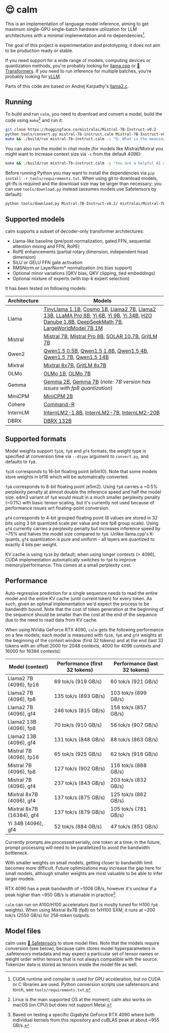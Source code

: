 # 😌 calm

This is an implementation of language model inference, aiming to get maximum single-GPU single-batch hardware utilization for LLM architectures with a minimal implementation and no dependencies[^1].

The goal of this project is experimentation and prototyping; it does not aim to be production ready or stable.

If you need support for a wide range of models, computing devices or quantization methods, you're probably looking for [llama.cpp](https://github.com/ggerganov/llama.cpp) or [🤗 Transformers](https://github.com/huggingface/transformers). If you need to run inference for multiple batches, you're probably looking for [vLLM](https://github.com/vllm-project/vllm).

Parts of this code are based on Andrej Karpathy's [llama2.c](https://github.com/karpathy/llama2.c).

## Running

To build and run `calm`, you need to download and convert a model, build the code using `make`[^2] and run it:

```sh
git clone https://huggingface.co/mistralai/Mistral-7B-Instruct-v0.2
python tools/convert.py mistral-7b-instruct.calm Mistral-7B-Instruct-v0.2/
make && ./build/run mistral-7b-instruct.calm -i "Q: What is the meaning of life?" -t 0
```

You can also run the model in chat mode (for models like Mistral/Mixtral you might want to increase context size via `-c` from the default 4096):

```sh
make && ./build/run mistral-7b-instruct.calm -y "You are a helpful AI assistant."
```

Before running Python you may want to install the dependencies via `pip install -r tools/requirements.txt`. When using git to download models, git-lfs is required and the download size may be larger than necessary; you can use `tools/download.py` instead (assumes models use Safetensors by default):

```sh
python tools/download.py Mistral-7B-Instruct-v0.2/ mistralai/Mistral-7B-Instruct-v0.2
```

## Supported models

calm supports a subset of decoder-only transformer architectures:

- Llama-like baseline (pre/post normalization, gated FFN, sequential attention mixing and FFN, RoPE)
- RoPE enhancements (partial rotary dimension, independent head dimension)
- SiLU or GELU FFN gate activation
- RMSNorm or LayerNorm* normalization (no bias support)
- Optional minor variations (QKV bias, QKV clipping, tied embeddings)
- Optional mixture of experts (with top-k expert selection)

It has been tested on following models:

| Architecture      | Models |
|-------------------|--------|
| Llama | [TinyLlama 1.1B](https://huggingface.co/TinyLlama/TinyLlama-1.1B-Chat-v1.0), [Cosmo 1B](https://huggingface.co/HuggingFaceTB/cosmo-1b), [Llama2 7B](https://huggingface.co/meta-llama/Llama-2-7b-chat-hf), [Llama2 13B](https://huggingface.co/meta-llama/Llama-2-13b-chat-hf), [LLaMA Pro 8B](https://huggingface.co/TencentARC/LLaMA-Pro-8B-Instruct), [Yi 6B](https://huggingface.co/01-ai/Yi-6B-Chat/), [Yi 9B](https://huggingface.co/01-ai/Yi-9B), [Yi 34B](https://huggingface.co/01-ai/Yi-34B-Chat), [H2O Danube 1.8B](https://huggingface.co/h2oai/h2o-danube-1.8b-chat), [DeepSeekMath 7B](https://huggingface.co/deepseek-ai/deepseek-math-7b-instruct), [LargeWorldModel 7B 1M](https://huggingface.co/LargeWorldModel/LWM-Text-Chat-1M) |
| Mistral | [Mistral 7B](https://huggingface.co/mistralai/Mistral-7B-Instruct-v0.2), [Mistral Pro 8B](https://huggingface.co/TencentARC/Mistral_Pro_8B_v0.1), [SOLAR 10.7B](https://huggingface.co/upstage/SOLAR-10.7B-Instruct-v1.0), [GritLM 7B](https://huggingface.co/GritLM/GritLM-7B) |
| Qwen2 | [Qwen1.5 0.5B](https://huggingface.co/Qwen/Qwen1.5-0.5B), [Qwen1.5 1.8B](https://huggingface.co/Qwen/Qwen1.5-1.8B), [Qwen1.5 4B](https://huggingface.co/Qwen/Qwen1.5-4B), [Qwen1.5 7B](https://huggingface.co/Qwen/Qwen1.5-7B), [Qwen1.5 14B](https://huggingface.co/Qwen/Qwen1.5-14B) |
| Mixtral | [Mixtral 8x7B](https://huggingface.co/mistralai/Mixtral-8x7B-Instruct-v0.1), [GritLM 8x7B](https://huggingface.co/GritLM/GritLM-8x7B) |
| OLMo    | [OLMo 1B](https://huggingface.co/allenai/OLMo-1B), [OLMo 7B](https://huggingface.co/allenai/OLMo-7B) |
| Gemma   | [Gemma 2B](https://huggingface.co/google/gemma-2b-it), [Gemma 7B](https://huggingface.co/google/gemma-7b-it) (*note: 7B version has issues with fp8 quantization*)  |
| MiniCPM | [MiniCPM 2B](https://huggingface.co/openbmb/MiniCPM-2B-dpo-bf16) |
| Cohere | [Command-R](https://huggingface.co/CohereForAI/c4ai-command-r-v01) |
| InternLM | [InternLM2-1.8B](https://huggingface.co/internlm/internlm2-1_8b), [InternLM2-7B](https://huggingface.co/internlm/internlm2-7b), [InternLM2-20B](https://huggingface.co/internlm/internlm2-20b) |
| DBRX | [DBRX 132B](https://huggingface.co/databricks/dbrx-instruct) |

## Supported formats

Model weights support `fp16`, `fp8` and `gf4` formats; the weight type is specified at conversion time via `--dtype` argument to `convert.py`, and defaults to `fp8`.

`fp16` corresponds to 16-bit floating point (e5m10). Note that some models store weights in bf16 which will be automatically converted.

`fp8` corresponds to 8-bit floating point (e5m2). Using `fp8` carries a ~0.5% perplexity penalty at almost double the inference speed and half the model size. e4m3 variant of `fp8` would result in a much smaller perplexity penalty (~0.1%) with basic tensor scaling, but it's currently not used because of performance issues wrt floating-point conversion.

`gf4` corresponds to 4-bit grouped floating point (8 values are stored in 32 bits using 3 bit quantized scale per value and one fp8 group scale). Using `gf4` currently carries a perplexity penalty but increases inference speed by ~75% and halves the model size compared to `fp8`. Unlike llama.cpp's K-quants, `gf4` quantization is pure and uniform - all layers are quantized to exactly 4 bits per weight.

KV cache is using `fp16` by default; when using longer contexts (> 4096), CUDA implementation automatically switches to `fp8` to improve memory/performance. This comes at a small perplexity cost.

## Performance

Auto-regressive prediction for a single sequence needs to read the entire model and the entire KV cache (until current token) for every token. As such, given an optimal implementation we'd expect the process to be bandwidth bound. Note that the cost of token generation at the beginning of the sequence should be smaller than the cost at the end of the sequence due to the need to read data from KV cache.

When using NVidia GeForce RTX 4090, `calm` gets the following performance on a few models; each model is measured with `fp16`, `fp8` and `gf4` weights at the beginning of the context window (first 32 tokens) and at the end (last 32 tokens with an offset 2000 for 2048 contexts, 4000 for 4096 contexts and 16000 for 16384 contexts):

| Model (context) | Performance (first 32 tokens) | Performance (last 32 tokens) |
| ----------- | ----------- | ----------- |
| Llama2 7B (4096), fp16 | 69 tok/s (919 GB/s) | 60 tok/s (921 GB/s) |
| Llama2 7B (4096), fp8 | 135 tok/s (893 GB/s) | 103 tok/s (899 GB/s) |
| Llama2 7B (4096), gf4 | 246 tok/s (815 GB/s) | 158 tok/s (857 GB/s) |
| Llama2 13B (4096), fp8 | 70 tok/s (910 GB/s) | 56 tok/s (907 GB/s) |
| Llama2 13B (4096), gf4 | 131 tok/s (848 GB/s) | 88 tok/s (863 GB/s) |
| Mistral 7B (4096), fp16 | 65 tok/s (925 GB/s) | 62 tok/s (916 GB/s) |
| Mistral 7B (4096), fp8 | 127 tok/s (902 GB/s) | 116 tok/s (888 GB/s) |
| Mistral 7B (4096), gf4 | 237 tok/s (843 GB/s) | 203 tok/s (832 GB/s) |
| Mixtral 8x7B (4096), gf4 | 137 tok/s (875 GB/s) | 125 tok/s (862 GB/s) |
| Mixtral 8x7B (16384), gf4 | 137 tok/s (879 GB/s) | 105 tok/s (781 GB/s) |
| Yi 34B (4096), gf4 | 52 tok/s (884 GB/s) | 47 tok/s (851 GB/s) |

Currently prompts are processed serially, one token at a time; in the future, prompt processing will need to be parallelized to avoid the bandwidth bottleneck.

With smaller weights on small models, getting closer to bandwidth limit becomes more difficult. Future optimizations may increase the gap here for small models, although smaller weights are most valuable to be able to infer larger models.

RTX 4090 has a peak bandwidth of ~1008 GB/s, however it's unclear if a peak higher than ~950 GB/s is attainable in practice[^3].

`calm` can run on A100/H100 accelerators (but is mostly tuned for H100 `fp8` weights). When using Mixtral 8x7B (fp8) on 1xH100 SXM, it runs at ~200 tok/s (2550 GB/s) for 256-token outputs.

## Model files

calm uses [🤗 Safetensors](https://huggingface.co/docs/safetensors/index) to store model files. Note that the models require conversion (see below), because calm stores model hyperparameters in .safetensors metadata and may expect a particular set of tensor names or weight order within tensors that is not always compatible with the source. Tokenizer data is stored as tensors inside the model file as well.

[^1]: CUDA runtime and compiler is used for GPU acceleration, but no CUDA or C libraries are used. Python conversion scripts use safetensors and torch, see `tools/requirements.txt`.
[^2]: Linux is the main supported OS at the moment; calm also works on macOS (on CPU) but does not support Metal.
[^3]: Based on testing a specific Gigabyte GeForce RTX 4090 where both individual kernels from this repository and cuBLAS peak at about ~955 GB/s.
